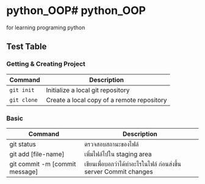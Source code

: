 # python_OOP# python_OOP

for learning programing python

## Test Table

### Getting & Creating Project

| Command | Description |
| ------- | ----------- |
| `git init`| Initialize a local git repository|
| `git clone`| Create a local copy of a remote repository|

### Basic

| Command | Description |
| ------- | ----------- |
| git status | ตรวจสอบสถานะของไฟล์ |
| git add [file-name] | เพิ่มไฟล์ไปใน staging area |
| git commit -m [commit message] | เขียนเพื่อบอกว่าได้ทำอะไรในไฟล์ ก่อนส่งขึ้น server Commit changes |
